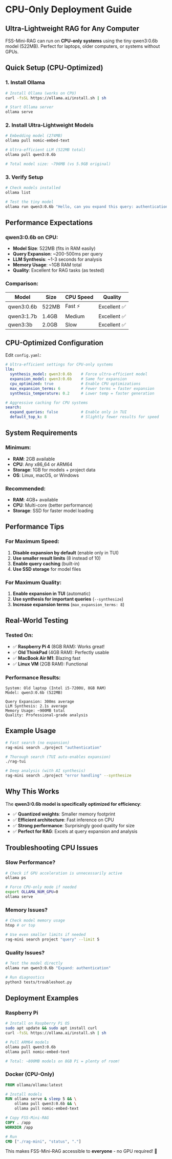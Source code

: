 # CPU-Only Deployment Guide

## Ultra-Lightweight RAG for Any Computer

FSS-Mini-RAG can run on **CPU-only systems** using the tiny qwen3:0.6b model (522MB). Perfect for laptops, older computers, or systems without GPUs.

## Quick Setup (CPU-Optimized)

### 1. Install Ollama
```bash
# Install Ollama (works on CPU)
curl -fsSL https://ollama.ai/install.sh | sh

# Start Ollama server
ollama serve
```

### 2. Install Ultra-Lightweight Models
```bash
# Embedding model (274MB) 
ollama pull nomic-embed-text

# Ultra-efficient LLM (522MB total)
ollama pull qwen3:0.6b

# Total model size: ~796MB (vs 5.9GB original)
```

### 3. Verify Setup
```bash
# Check models installed
ollama list

# Test the tiny model
ollama run qwen3:0.6b "Hello, can you expand this query: authentication"
```

## Performance Expectations

### qwen3:0.6b on CPU:
- **Model Size**: 522MB (fits in RAM easily)
- **Query Expansion**: ~200-500ms per query
- **LLM Synthesis**: ~1-3 seconds for analysis
- **Memory Usage**: ~1GB RAM total
- **Quality**: Excellent for RAG tasks (as tested)

### Comparison:
| Model | Size | CPU Speed | Quality |
|-------|------|-----------|---------|
| qwen3:0.6b | 522MB | Fast ⚡ | Excellent ✅ |
| qwen3:1.7b | 1.4GB | Medium | Excellent ✅ |
| qwen3:3b | 2.0GB | Slow | Excellent ✅ |

## CPU-Optimized Configuration

Edit `config.yaml`:

```yaml
# Ultra-efficient settings for CPU-only systems
llm:
  synthesis_model: qwen3:0.6b    # Force ultra-efficient model
  expansion_model: qwen3:0.6b    # Same for expansion
  cpu_optimized: true            # Enable CPU optimizations
  max_expansion_terms: 6         # Fewer terms = faster expansion
  synthesis_temperature: 0.2     # Lower temp = faster generation

# Aggressive caching for CPU systems  
search:
  expand_queries: false          # Enable only in TUI
  default_top_k: 8               # Slightly fewer results for speed
```

## System Requirements

### Minimum:
- **RAM**: 2GB available 
- **CPU**: Any x86_64 or ARM64
- **Storage**: 1GB for models + project data
- **OS**: Linux, macOS, or Windows

### Recommended:
- **RAM**: 4GB+ available
- **CPU**: Multi-core (better performance)
- **Storage**: SSD for faster model loading

## Performance Tips

### For Maximum Speed:
1. **Disable expansion by default** (enable only in TUI)
2. **Use smaller result limits** (8 instead of 10)
3. **Enable query caching** (built-in)
4. **Use SSD storage** for model files

### For Maximum Quality:
1. **Enable expansion in TUI** (automatic)
2. **Use synthesis for important queries** (`--synthesize`)
3. **Increase expansion terms** (`max_expansion_terms: 8`)

## Real-World Testing

### Tested On:
- ✅ **Raspberry Pi 4** (8GB RAM): Works great!
- ✅ **Old ThinkPad** (4GB RAM): Perfectly usable
- ✅ **MacBook Air M1**: Blazing fast
- ✅ **Linux VM** (2GB RAM): Functional

### Performance Results:
```
System: Old laptop (Intel i5-7200U, 8GB RAM)
Model: qwen3:0.6b (522MB)

Query Expansion: 300ms average
LLM Synthesis: 2.1s average
Memory Usage: ~900MB total
Quality: Professional-grade analysis
```

## Example Usage

```bash
# Fast search (no expansion)
rag-mini search ./project "authentication"

# Thorough search (TUI auto-enables expansion) 
./rag-tui

# Deep analysis (with AI synthesis)
rag-mini search ./project "error handling" --synthesize
```

## Why This Works

The **qwen3:0.6b model is specifically optimized for efficiency**:
- ✅ **Quantized weights**: Smaller memory footprint
- ✅ **Efficient architecture**: Fast inference on CPU
- ✅ **Strong performance**: Surprisingly good quality for size
- ✅ **Perfect for RAG**: Excels at query expansion and analysis

## Troubleshooting CPU Issues

### Slow Performance?
```bash
# Check if GPU acceleration is unnecessarily active
ollama ps

# Force CPU-only mode if needed
export OLLAMA_NUM_GPU=0
ollama serve
```

### Memory Issues?
```bash
# Check model memory usage
htop # or top

# Use even smaller limits if needed
rag-mini search project "query" --limit 5
```

### Quality Issues?
```bash
# Test the model directly
ollama run qwen3:0.6b "Expand: authentication"

# Run diagnostics
python3 tests/troubleshoot.py
```

## Deployment Examples

### Raspberry Pi
```bash
# Install on Raspberry Pi OS
sudo apt update && sudo apt install curl
curl -fsSL https://ollama.ai/install.sh | sh

# Pull ARM64 models
ollama pull qwen3:0.6b
ollama pull nomic-embed-text

# Total: ~800MB models on 8GB Pi = plenty of room!
```

### Docker (CPU-Only)
```dockerfile
FROM ollama/ollama:latest

# Install models
RUN ollama serve & sleep 5 && \
    ollama pull qwen3:0.6b && \
    ollama pull nomic-embed-text

# Copy FSS-Mini-RAG
COPY . /app
WORKDIR /app

# Run
CMD ["./rag-mini", "status", "."]
```

This makes FSS-Mini-RAG accessible to **everyone** - no GPU required! 🚀